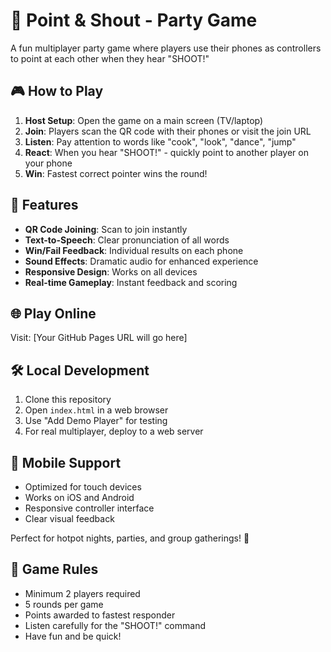 # 🎯 Point & Shout - Party Game

A fun multiplayer party game where players use their phones as controllers to point at each other when they hear "SHOOT!"

## 🎮 How to Play

1. **Host Setup**: Open the game on a main screen (TV/laptop)
2. **Join**: Players scan the QR code with their phones or visit the join URL
3. **Listen**: Pay attention to words like "cook", "look", "dance", "jump"
4. **React**: When you hear "SHOOT!" - quickly point to another player on your phone
5. **Win**: Fastest correct pointer wins the round!

## 🚀 Features

- **QR Code Joining**: Scan to join instantly
- **Text-to-Speech**: Clear pronunciation of all words
- **Win/Fail Feedback**: Individual results on each phone
- **Sound Effects**: Dramatic audio for enhanced experience
- **Responsive Design**: Works on all devices
- **Real-time Gameplay**: Instant feedback and scoring

## 🌐 Play Online

Visit: [Your GitHub Pages URL will go here]

## 🛠 Local Development

1. Clone this repository
2. Open `index.html` in a web browser
3. Use "Add Demo Player" for testing
4. For real multiplayer, deploy to a web server

## 📱 Mobile Support

- Optimized for touch devices
- Works on iOS and Android
- Responsive controller interface
- Clear visual feedback

Perfect for hotpot nights, parties, and group gatherings! 🍲

## 🎯 Game Rules

- Minimum 2 players required
- 5 rounds per game
- Points awarded to fastest responder
- Listen carefully for the "SHOOT!" command
- Have fun and be quick!